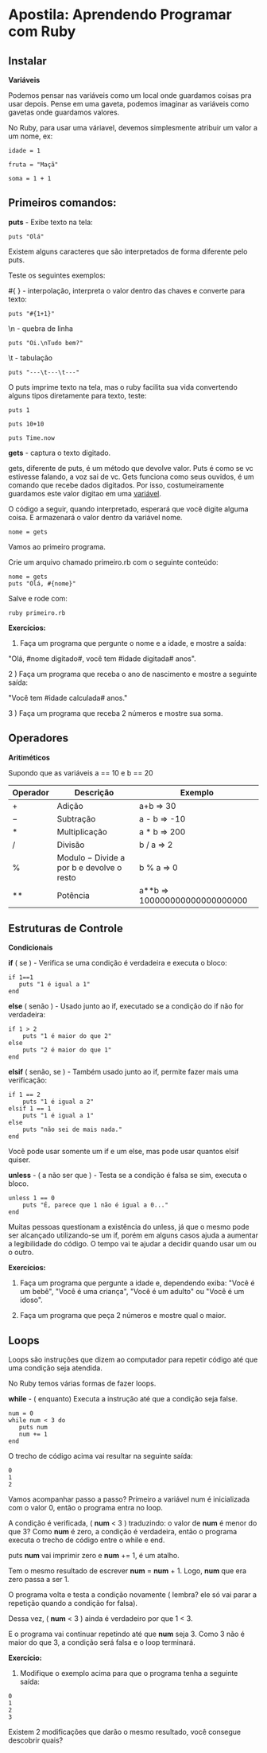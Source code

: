 


# Apostila: Aprendendo Programar com Ruby

## Instalar

<a name="variavel">**Variáveis**</a>


Podemos pensar nas variáveis como um local onde guardamos coisas pra usar depois. Pense em uma gaveta, podemos imaginar as variáveis como gavetas onde guardamos valores.

No Ruby, para usar uma váriavel, devemos simplesmente atribuir um valor a um nome, ex:

    idade = 1

    fruta = "Maçã"

	soma = 1 + 1


## Primeiros comandos:

**puts** - Exibe texto na tela:

    puts "Olá"



Existem alguns caracteres que são interpretados de forma diferente pelo puts.

Teste os seguintes exemplos:

#{ } - interpolação, interpreta o valor dentro das chaves e converte para texto:

    puts "#{1+1}"

\n - quebra de linha

    puts "Oi.\nTudo bem?"

\t - tabulação

    puts "---\t---\t---"

O puts imprime texto na tela, mas o ruby facilita sua vida convertendo alguns tipos diretamente para texto, teste:

    puts 1

    puts 10+10

    puts Time.now

**gets** - captura o texto digitado.

gets, diferente de puts, é um método que devolve valor. Puts é como se vc estivesse falando, a voz sai de vc. Gets funciona como seus ouvidos, é um comando que recebe dados digitados. Por isso, costumeiramente guardamos este valor digitao em uma [variável](#variaveis).

O código a seguir, quando interpretado, esperará que você digite alguma coisa. E armazenará o valor dentro da variável nome.

    nome = gets
Vamos ao primeiro programa.

Crie um arquivo chamado primeiro.rb com o seguinte conteúdo:

    nome = gets
    puts "Olá, #{nome}"

Salve e rode com:

    ruby primeiro.rb


**Exercícios:**

1) Faça um programa que pergunte o nome e a idade, e mostre a saída:

"Olá, #nome digitado#, você tem #idade digitada# anos".

2 ) Faça um programa que receba o ano de nascimento e mostre a seguinte saída:

"Você tem #idade calculada# anos."

3 ) Faça um programa que receba 2 números e mostre sua soma.

## Operadores

**Aritiméticos**

Supondo que as variáveis a == 10 e b == 20

|Operador|	Descrição| Exemplo|
|--|--|--|
|+|	Adição |	a+b => 30 |
|−|	Subtração|	a - b => -10|
|*|	Multiplicação|	a * b => 200|
|/|	Divisão	| b / a => 2|
|%|	Modulo − Divide a por b e devolve o resto|	b % a => 0
|**	|Potência |	a**b => 100000000000000000000

## Estruturas de Controle
**Condicionais**

**if**  ( se ) - Verifica se uma condição é verdadeira e executa o bloco:

    if 1==1
       puts "1 é igual a 1"
    end

**else** ( senão ) - Usado junto ao if, executado se a condição do if não for verdadeira:

    if 1 > 2
	    puts "1 é maior do que 2"
	else
		puts "2 é maior do que 1"
	end

**elsif** ( senão, se ) - Também usado junto ao if, permite fazer mais uma verificação:

    if 1 == 2
	    puts "1 é igual a 2"
	elsif 1 == 1
		puts "1 é igual a 1"
	else
		puts "não sei de mais nada."
	end

Você pode usar somente um if e um else, mas pode usar quantos elsif quiser.

**unless** - ( a não ser que ) - Testa se a condição é falsa se sim, executa o bloco.

    unless 1 == 0
	    puts "É, parece que 1 não é igual a 0..."
    end

Muitas pessoas questionam a existência do unless, já que o mesmo pode ser alcançado utilizando-se um if, porém em alguns casos ajuda a aumentar a legibilidade do código. O tempo vai te ajudar a decidir quando usar um ou o outro.

**Exercícios:**

1) Faça um programa que pergunte a idade e, dependendo exiba:
"Você é um bebê", "Você é uma criança", "Você é um adulto" ou "Você é um idoso".

2) Faça um programa que peça 2 números e mostre qual o maior.


## Loops

Loops são instruções que dizem ao computador para repetir código até que uma condição seja atendida.

No Ruby temos várias formas de fazer loops.

**while** - ( enquanto) Executa a instrução até que a condição seja false.

```
num = 0
while num < 3 do
   puts num
   num += 1
end
```
O trecho de código acima vai resultar na seguinte saída:

```
0
1
2
```
Vamos acompanhar passo a passo?
Primeiro a variável num é inicializada com o valor 0, então o programa entra no loop.


A condição é verificada, ( **num** < 3 ) traduzindo: o valor de **num** é menor do que 3? Como **num** é zero, a condição é verdadeira, então o programa executa o trecho de código entre o while e end.

puts **num** vai imprimir zero
e **num** += 1, é um atalho.

Tem o mesmo resultado de escrever **num** = **num** + 1. Logo, **num** que era zero passa a ser 1.

O programa volta e testa a condição novamente ( lembra? ele só vai parar a repetição quando a
condição for falsa).

Dessa vez, ( **num** < 3 ) ainda é verdadeiro por que 1 < 3.

E o programa vai continuar repetindo até que **num** seja 3. Como 3 não é maior do que 3, a condição será falsa e o loop terminará.

**Exercício:**

1) Modifique o exemplo acima para que o programa tenha a seguinte saída:

```
0
1
2
3
```

Existem 2 modificações que darão o mesmo resultado, você consegue descobrir quais?
